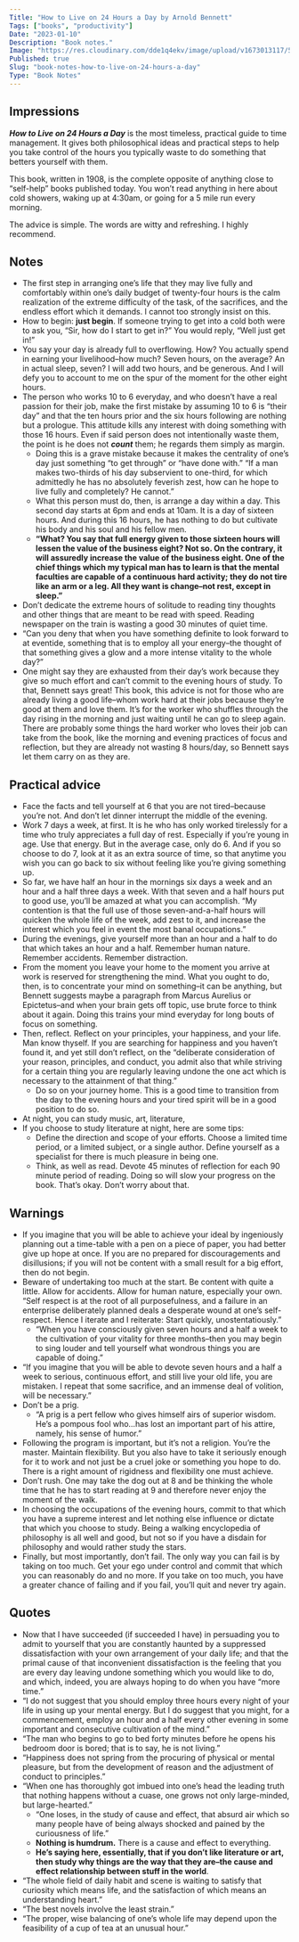 ```yaml
---
Title: "How to Live on 24 Hours a Day by Arnold Bennett"
Tags: ["books", "productivity"]
Date: "2023-01-10"
Description: "Book notes."
Image: "https://res.cloudinary.com/dde1q4ekv/image/upload/v1673013117/51CSXeG2aHL_z9amo1.jpg"
Published: true
Slug: "book-notes-how-to-live-on-24-hours-a-day"
Type: "Book Notes"
---
```

## Impressions

***********************How to Live on 24 Hours a Day*********************** is the most timeless, practical guide to time management. It gives both philosophical ideas and practical steps to help you take control of the hours you typically waste to do something that betters yourself with them.

This book, written in 1908, is the complete opposite of anything close to “self-help” books published today. You won’t read anything in here about cold showers, waking up at 4:30am, or going for a 5 mile run every morning.

The advice is simple. The words are witty and refreshing. I highly recommend.

## Notes

- The first step in arranging one’s life that they may live fully and comfortably within one’s daily budget of twenty-four hours is the calm realization of the extreme difficulty of the task, of the sacrifices, and the endless effort which it demands. I cannot too strongly insist on this.
- How to begin: ********************just begin********************. If someone trying to get into a cold both were to ask you, “Sir, how do I start to get in?” You would reply, “Well just get in!”
- You say your day is already full to overflowing. How? You actually spend in earning your livelihood–how much? Seven hours, on the average? An in actual sleep, seven? I will add two hours, and be generous. And I will defy you to account to me on the spur of the moment for the other eight hours.
- The person who works 10 to 6 everyday, and who doesn’t have a real passion for their job, make the first mistake by assuming 10 to 6 is “their day” and that the ten hours prior and the six hours following are nothing but a prologue. This attitude kills any interest with doing something with those 16 hours. Even if said person does not intentionally waste them, the point is he does not *****count***** them; he regards them simply as margin.
    - Doing this is a grave mistake because it makes the centrality of one’s day just something “to get through” or “have done with.” “If a man makes two-thirds of his day subservient to one-third, for which admittedly he has no absolutely feverish zest, how can he hope to live fully and completely? He cannot.”
    - What this person must do, then, is arrange a day within a day. This second day starts at 6pm and ends at 10am. It is a day of sixteen hours. And during this 16 hours, he has nothing to do but cultivate his body and his soul and his fellow men.
    - **“What? You say that full energy given to those sixteen hours will lessen the value of the business eight? Not so. On the contrary, it will assuredly increase the value of the business eight. One of the chief things which my typical man has to learn is that the mental faculties are capable of a continuous hard activity; they do not tire like an arm or a leg. All they want is change–not rest, except in sleep.”**
- Don’t dedicate the extreme hours of solitude to reading tiny thoughts and other things that are meant to be read with speed. Reading newspaper on the train is wasting a good 30 minutes of quiet time.
- “Can you deny that when you have something definite to look forward to at eventide, something that is to employ all your energy–the thought of that something gives a glow and a more intense vitality to the whole day?”
- One might say they are exhausted from their day’s work because they give so much effort and can’t commit to the evening hours of study. To that, Bennett says great! This book, this advice is not for those who are already living a good life–whom work hard at their jobs because they’re good at them and love them. It’s for the worker who shuffles through the day rising in the morning and just waiting until he can go to sleep again. There are probably some things the hard worker who loves their job can take from the book, like the morning and evening practices of focus and reflection, but they are already not wasting 8 hours/day, so Bennett says let them carry on as they are.

## Practical advice

- Face the facts and tell yourself at 6 that you are not tired–because you’re not. And don’t let dinner interrupt the middle of the evening.
- Work 7 days a week, at first. It is he who has only worked tirelessly for a time who truly appreciates a full day of rest. Especially if you’re young in age. Use that energy. But in the average case, only do 6. And if you so choose to do 7, look at it as an extra source of time, so that anytime you wish you can go back to six without feeling like you’re giving something up.
- So far, we have half an hour in the mornings six days a week and an hour and a half three days a week. With that seven and a half hours put to good use, you’ll be amazed at what you can accomplish. “My contention is that the full use of those seven-and-a-half hours will quicken the whole life of the week, add zest to it, and increase the interest which you feel in event the most banal occupations.”
- During the evenings, give yourself more than an hour and a half to do that which takes an hour and a half. Remember human nature. Remember accidents. Remember distraction.
- From the moment you leave your home to the moment you arrive at work is reserved for strengthening the mind. What you ought to do, then, is to concentrate your mind on something–it can be anything, but Bennett suggests maybe a paragraph from Marcus Aurelius or Epictetus–and when your brain gets off topic, use brute force to think about it again. Doing this trains your mind everyday for long bouts of focus on something.
- Then, reflect. Reflect on your principles, your happiness, and your life. Man know thyself. If you are searching for happiness and you haven’t found it, and yet still don’t reflect, on the “deliberate consideration of your reason, principles, and conduct, you admit also that while striving for a certain thing you are regularly leaving undone the one act which is necessary to the attainment of that thing.”
    - Do so on your journey home. This is a good time to transition from the day to the evening hours and your tired spirit will be in a good position to do so.
- At night, you can study music, art, literature,
- If you choose to study literature at night, here are some tips:
    - Define the direction and scope of your efforts. Choose a limited time period, or a limited subject, or a single author. Define yourself as a specialist for there is much pleasure in being one.
    - Think, as well as read. Devote 45 minutes of reflection for each 90 minute period of reading. Doing so will slow your progress on the book. That’s okay. Don’t worry about that.

## Warnings

- If you imagine that you will be able to achieve your ideal by ingeniously planning out a time-table with a pen on a piece of paper, you had better give up hope at once. If you are no prepared for discouragements and disillusions; if you will not be content with a small result for a big effort, then do not begin.
- Beware of undertaking too much at the start. Be content with quite a little. Allow for accidents. Allow for human nature, especially your own. “Self respect is at the root of all purposefulness, and a failure in an enterprise deliberately planned deals a desperate wound at one’s self-respect. Hence I iterate and I reiterate: Start quickly, unostentatiously.”
    - “When you have consciously given seven hours and a half a week to the cultivation of your vitality for three months–then you may begin to sing louder and tell yourself what wondrous things you are capable of doing.”
- “If you imagine that you will be able to devote seven hours and a half a week to serious, continuous effort, and still live your old life, you are mistaken. I repeat that some sacrifice, and an immense deal of volition, will be necessary.”
- Don’t be a prig.
    - “A prig is a pert fellow who gives himself airs of superior wisdom. He’s a pompous fool who…has lost an important part of his attire, namely, his sense of humor.”
- Following the program is important, but it’s not a religion. You’re the master. Maintain flexibility. But you also have to take it seriously enough for it to work and not just be a cruel joke or something you hope to do. There is a right amount of rigidness and flexibility one must achieve.
- Don’t rush. One may take the dog out at 8 and be thinking the whole time that he has to start reading at 9 and therefore never enjoy the moment of the walk.
- In choosing the occupations of the evening hours, commit to that which you have a supreme interest and let nothing else influence or dictate that which you choose to study. Being a walking encyclopedia of philosophy is all well and good, but not so if you have a disdain for philosophy and would rather study the stars.
- Finally, but most importantly, don’t fail. The only way you can fail is by taking on too much. Get your ego under control and commit that which you can reasonably do and no more. If you take on too much, you have a greater chance of failing and if you fail, you’ll quit and never try again.

## Quotes

- Now that I have succeeded (if succeeded I have) in persuading you to admit to yourself that you are constantly haunted by a suppressed dissatisfaction with your own arrangement of your daily life; and that the primal cause of that inconvenient dissatisfaction is the feeling that you are every day leaving undone something which you would like to do, and which, indeed, you are always hoping to do when you have “more time.”
- “I do not suggest that you should employ three hours every night of your life in using up your mental energy. But I do suggest that you might, for a commencement, employ an hour and a half every other evening in some important and consecutive cultivation of the mind.”
- “The man who begins to go to bed forty minutes before he opens his bedroom door is bored; that is to say, he is not living.”
- “Happiness does not spring from the procuring of physical or mental pleasure, but from the development of reason and the adjustment of conduct to principles.”
- “When one has thoroughly got imbued into one’s head the leading truth that nothing happens without a cuase, one grows not only large-minded, but large-hearted.”
    - “One loses, in the study of cause and effect, that absurd air which  so many people have of being always shocked and pained by the curiousness of life.”
    - **************************************Nothing is humdrum.************************************** There is a cause and effect to everything.
    - **********************He’s saying here, essentially, that if you don’t like literature or art, then study why things are the way that they are–the cause and effect relationship between stuff in the world**********************.
- “The whole field of daily habit and scene is waiting to satisfy that curiosity which means life, and the satisfaction of which means an understanding heart.”
- “The best novels involve the least strain.”
- “The proper, wise balancing of one’s whole life may depend upon the feasibility of a cup of tea at an unusual hour.”

